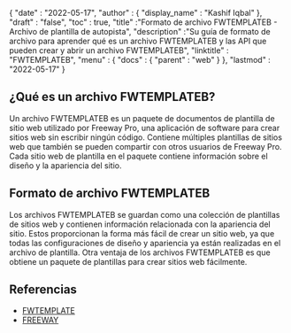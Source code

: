 {
  "date" : "2022-05-17",
  "author" : {
    "display_name" : "Kashif Iqbal"
},
  "draft" : "false",
  "toc" : true,
  "title" :"Formato de archivo FWTEMPLATEB - Archivo de plantilla de autopista",
  "description" :"Su guía de formato de archivo para aprender qué es un archivo FWTEMPLATEB y las API que pueden crear y abrir un archivo FWTEMPLATEB",
  "linktitle" : "FWTEMPLATEB",
  "menu" : {
    "docs" : {
      "parent" : "web"
}
},
  "lastmod" : "2022-05-17"
}

## ¿Qué es un archivo FWTEMPLATEB?

Un archivo FWTEMPLATEB es un paquete de documentos de plantilla de sitio web utilizado por Freeway Pro, una aplicación de software para crear sitios web sin escribir ningún código. Contiene múltiples plantillas de sitios web que también se pueden compartir con otros usuarios de Freeway Pro. Cada sitio web de plantilla en el paquete contiene información sobre el diseño y la apariencia del sitio.

## Formato de archivo FWTEMPLATEB

Los archivos FWTEMPLATEB se guardan como una colección de plantillas de sitios web y contienen información relacionada con la apariencia del sitio. Estos proporcionan la forma más fácil de crear un sitio web, ya que todas las configuraciones de diseño y apariencia ya están realizadas en el archivo de plantilla. Otra ventaja de los archivos FWTEMPLATEB es que obtiene un paquete de plantillas para crear sitios web fácilmente.

## Referencias

* [FWTEMPLATE](/es/web/fwtemplate/)
* [FREEWAY](/web/freeway/)

